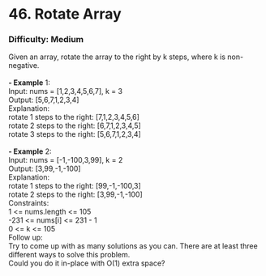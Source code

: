 # 46. Rotate Array
### Difficulty: Medium
Given an array, rotate the array to the right by k steps, where k is non-negative. <br/>   <br/><b>- Example</b> 1: <br/> Input: nums = [1,2,3,4,5,6,7], k = 3 <br/> Output: [5,6,7,1,2,3,4] <br/> Explanation: <br/> rotate 1 steps to the right: [7,1,2,3,4,5,6] <br/> rotate 2 steps to the right: [6,7,1,2,3,4,5] <br/> rotate 3 steps to the right: [5,6,7,1,2,3,4] <br/> <br/><b>- Example</b> 2: <br/> Input: nums = [-1,-100,3,99], k = 2 <br/> Output: [3,99,-1,-100] <br/> Explanation:  <br/> rotate 1 steps to the right: [99,-1,-100,3] <br/> rotate 2 steps to the right: [3,99,-1,-100] <br/>   Constraints: <br/> 1 <= nums.length <= 105 <br/> -231 <= nums[i] <= 231 - 1 <br/> 0 <= k <= 105 <br/>   Follow up: <br/> Try to come up with as many solutions as you can. There are at least three different ways to solve this problem. <br/> Could you do it in-place with O(1) extra space?